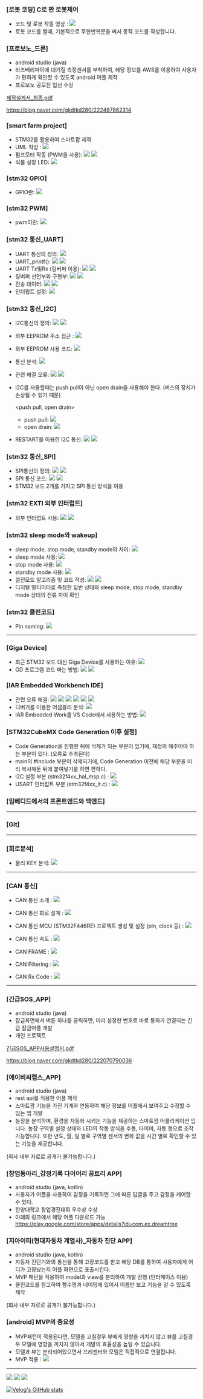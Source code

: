 ### [로봇 코딩] C로 짠 로봇제어
- 코드 및 로봇 작동 영상 : <a href="https://blog.naver.com/gkdtkd280/222010346767" target="_blank"><img src="https://img.shields.io/github/stars/org?style=social"/></a>
- 로봇 코드를 짤때, 기본적으로 무한반복문을 써서 동작 코드를 작성합니다.


### [프로보노_드론]
- android studio (java)
- 라즈베리파이에 대기질 측정센서를 부착하여, 해당 정보를 AWS를 이용하여 사용자가 편하게 확인할 수 있도록 android 어플 제작
- 프로보노 공모전 입선 수상

[제작설계서_최종.pdf](https://github.com/chaeyoonl/chaeyoonl/files/7071976/_.pdf)

https://blog.naver.com/gkdtkd280/222487862314


### [smart farm project]
- STM32를 활용하여 스마트팜 제작
- UML 작성 : <a href="https://github.com/chaeyoonl/Embedded_STM32_Study/blob/main/smart%20farm_uml.pdf" target="_blank"><img src="https://img.shields.io/github/stars/org?style=social"/></a>
- 펌프모터 작동 (PWM을 사용): <a href="https://velog.io/@chaeyoonl/%EC%8A%A4%EB%A7%88%ED%8A%B8%ED%8C%9C-%ED%94%84%EB%A1%9C%EC%A0%9D%ED%8A%B8-%ED%8E%8C%ED%94%84%EB%AA%A8%ED%84%B0-%EC%9E%91%EB%8F%99" target="_blank"><img src="https://img.shields.io/badge/VELOG-20c997?style=flat-square&logo=Vimeo&logoColor=white"/></a> <a href="https://velog.io/@chaeyoonl/%EC%8A%A4%EB%A7%88%ED%8A%B8%ED%8C%9C-%ED%94%84%EB%A1%9C%EC%A0%9D%ED%8A%B8-STM32-Timers-PWM-%EC%82%AC%EC%9A%A9" target="_blank"><img src="https://img.shields.io/badge/VELOG-20c997?style=flat-square&logo=Vimeo&logoColor=white"/></a>
- 식물 성장 LED: <a href="https://www.youtube.com/shorts/V7evv2D7UhA" target="_blank"><img src="https://img.shields.io/youtube/comments/f?style=social"/></a>

### [stm32 GPIO]
- GPIO란: <a href="https://velog.io/@chaeyoonl/%EC%8A%A4%EB%A7%88%ED%8A%B8%ED%8C%9C-%ED%94%84%EB%A1%9C%EC%A0%9D%ED%8A%B8-GPIO%EB%9E%80" target="_blank"><img src="https://img.shields.io/badge/VELOG-20c997?style=flat-square&logo=Vimeo&logoColor=white"/></a>

### [stm32 PWM]
- pwm이란: <a href="https://velog.io/@chaeyoonl/STM32-PWM" target="_blank"><img src="https://img.shields.io/badge/VELOG-20c997?style=flat-square&logo=Vimeo&logoColor=white"/></a> 

### [stm32 통신_UART]
- UART 통신의 정의: <a href="https://velog.io/@chaeyoonl/STM32-UART%EB%9E%80" target="_blank"><img src="https://img.shields.io/badge/VELOG-20c997?style=flat-square&logo=Vimeo&logoColor=white"/></a> 
- UART_printf(): <a href="https://github.com/chaeyoonl/Embedded_STM32_Study/blob/main/UART_printf()" target="_blank"><img src="https://img.shields.io/github/stars/org?style=social"/></a> <a href="https://velog.io/@chaeyoonl/STM32-UARTprintf" target="_blank"><img src="https://img.shields.io/badge/VELOG-20c997?style=flat-square&logo=Vimeo&logoColor=white"/></a> 
- UART Tx및Rx (링버퍼 이용): <a href="https://github.com/chaeyoonl/Embedded_STM32_Study/blob/main/ringbuffer_TxRx_main.c" target="_blank"><img src="https://img.shields.io/github/stars/org?style=social"/></a> <a href="https://velog.io/@chaeyoonl/STM32-UARTTx-%EB%B0%8F-Rx-%EB%A7%81%EB%B2%84%ED%8D%BC-%EC%9D%B4%EC%9A%A9" target="_blank"><img src="https://img.shields.io/badge/VELOG-20c997?style=flat-square&logo=Vimeo&logoColor=white"/></a> 
- 링버퍼 선언부와 구현부: <a href="https://github.com/chaeyoonl/Embedded_STM32_Study/blob/main/rb.h" target="_blank"><img src="https://img.shields.io/github/stars/org?style=social"/></a> <a href="https://github.com/chaeyoonl/Embedded_STM32_Study/blob/main/rb.c" target="_blank"><img src="https://img.shields.io/github/stars/org?style=social"/></a>
- 전송 데이터: <a href="https://github.com/chaeyoonl/Embedded_STM32_Study/blob/main/compareAndTrans.h" target="_blank"><img src="https://img.shields.io/github/stars/org?style=social"/></a> <a href="https://github.com/chaeyoonl/Embedded_STM32_Study/blob/main/compareAndTrans.c" target="_blank"><img src="https://img.shields.io/github/stars/org?style=social"/></a>
- 인터럽트 설정: <a href="https://velog.io/@chaeyoonl/stm32-UART-%EC%9D%B8%ED%84%B0%EB%9F%BD%ED%8A%B8-%EC%84%A4%EC%A0%95%EB%B6%80%EB%B6%84" target="_blank"><img src="https://img.shields.io/badge/VELOG-20c997?style=flat-square&logo=Vimeo&logoColor=white"/></a> 

### [stm32 통신_I2C]
- I2C통신의 정의: <a href="https://velog.io/@chaeyoonl/STM32-I2C%EB%9E%80" target="_blank"><img src="https://img.shields.io/badge/VELOG-20c997?style=flat-square&logo=Vimeo&logoColor=white"/></a> <a href="https://velog.io/@chaeyoonl/STM32-I2C-HAL-%ED%95%A8%EC%88%98" target="_blank"><img src="https://img.shields.io/badge/VELOG-20c997?style=flat-square&logo=Vimeo&logoColor=white"/></a> 
- 외부 EEPROM 주소 접근 : <a href="https://velog.io/@chaeyoonl/STM32-I2C%EC%99%B8%EB%B6%80-EEPROM-%EC%A3%BC%EC%86%8C-%EC%A0%91%EA%B7%BC" target="_blank"><img src="https://img.shields.io/badge/VELOG-20c997?style=flat-square&logo=Vimeo&logoColor=white"/></a> 
- 외부 EEPROM 사용 코드: <a href="https://github.com/chaeyoonl/Embedded_STM32_Study_I2C_External_EEPROM" target="_blank"><img src="https://img.shields.io/github/stars/org?style=social"/></a>
- 통신 분석: <a href="https://velog.io/@chaeyoonl/stm32-I2C-%ED%86%B5%EC%8B%A0-%EB%B6%84%EC%84%9DEEPROM" target="_blank"><img src="https://img.shields.io/badge/VELOG-20c997?style=flat-square&logo=Vimeo&logoColor=white"/></a> 
- 관련 해결 오류: <a href="https://velog.io/@chaeyoonl/STM32-I2C-EEPROM-HALBUSY-%EC%98%A4%EB%A5%98" target="_blank"><img src="https://img.shields.io/badge/VELOG-20c997?style=flat-square&logo=Vimeo&logoColor=white"/></a> <a href="https://velog.io/@chaeyoonl/STM32-I2C-EEPROM-HALI2CMemWrite-not-write-%EC%98%A4%EB%A5%98" target="_blank"><img src="https://img.shields.io/badge/VELOG-20c997?style=flat-square&logo=Vimeo&logoColor=white"/></a> 
- I2C를 사용할때는 push pull이 아닌 open drain을 사용해야 한다. (버스의 장치가 손상될 수 있기 때문)

  <push pull, open drain>
  - push pull: <a href="https://velog.io/@chaeyoonl/push-pull" target="_blank"><img src="https://img.shields.io/badge/VELOG-20c997?style=flat-square&logo=Vimeo&logoColor=white"/></a> 
  - open drain: <a href="https://velog.io/@chaeyoonl/open-drain" target="_blank"><img src="https://img.shields.io/badge/VELOG-20c997?style=flat-square&logo=Vimeo&logoColor=white"/></a> 

- RESTART를 이용한 I2C 통신: <a href="https://velog.io/@chaeyoonl/stm32-restart%EB%A5%BC-%EC%82%AC%EC%9A%A9%ED%95%9C-I2C-%ED%86%B5%EC%8B%A0" target="_blank"><img src="https://img.shields.io/badge/VELOG-20c997?style=flat-square&logo=Vimeo&logoColor=white"/></a> <a href="https://velog.io/@chaeyoonl/stm32-I2C-%ED%86%B5%EC%8B%A0%EC%8B%9C%EC%97%90-restart%EB%A5%BC-%EC%82%AC%EC%9A%A9%ED%95%98%EB%8A%94-%EC%9D%B4%EC%9C%A0" target="_blank"><img src="https://img.shields.io/badge/VELOG-20c997?style=flat-square&logo=Vimeo&logoColor=white"/></a>

### [stm32 통신_SPI]
- SPI통신의 정의: <a href="https://velog.io/@chaeyoonl/STM32-%EC%8B%9C%EB%A6%AC%EC%96%BC-%ED%86%B5%EC%8B%A0SPI%EB%9E%80" target="_blank"><img src="https://img.shields.io/badge/VELOG-20c997?style=flat-square&logo=Vimeo&logoColor=white"/></a> <a href="https://velog.io/@chaeyoonl/STM32-SPI-HAL-%ED%95%A8%EC%88%98" target="_blank"><img src="https://img.shields.io/badge/VELOG-20c997?style=flat-square&logo=Vimeo&logoColor=white"/></a> 
- SPI 통신 코드: <a href="https://github.com/chaeyoonl/Embedded_STM32_Study/blob/main/spi_main.c" target="_blank"><img src="https://img.shields.io/github/stars/org?style=social"/></a> <a href="https://github.com/chaeyoonl/Embedded_STM32_Study/blob/main/SPI%EC%95%8C%EA%B3%A0%EB%A6%AC%EC%A6%98.png" target="_blank"><img src="https://img.shields.io/github/stars/org?style=social"/></a>
- STM32 보드 2개를 가지고 SPI 통신 방식을 이용

### [stm32 EXTI 외부 인터럽트]
- 외부 인터럽트 사용: <a href="https://github.com/chaeyoonl/Embedded_STM32_Study/blob/main/EXTI_main.c" target="_blank"><img src="https://img.shields.io/github/stars/org?style=social"/></a> <a href="https://velog.io/@chaeyoonl/STM32-EXTI" target="_blank"><img src="https://img.shields.io/badge/VELOG-20c997?style=flat-square&logo=Vimeo&logoColor=white"/></a>

### [stm32 sleep mode와 wakeup]
- sleep mode, stop mode, standby mode의 차이: <a href="https://velog.io/@chaeyoonl/stm32-sleep-mode-stop-mode-standby-mode%EC%9D%98-%EC%B0%A8%EC%9D%B4" target="_blank"><img src="https://img.shields.io/badge/VELOG-20c997?style=flat-square&logo=Vimeo&logoColor=white"/></a> 
- sleep mode 사용: <a href="https://velog.io/@chaeyoonl/stm32-sleep-mode-%EC%82%AC%EC%9A%A9" target="_blank"><img src="https://img.shields.io/badge/VELOG-20c997?style=flat-square&logo=Vimeo&logoColor=white"/></a> 
- stop mode 사용: <a href="https://velog.io/@chaeyoonl/stm32-stop-mode-%EC%82%AC%EC%9A%A9" target="_blank"><img src="https://img.shields.io/badge/VELOG-20c997?style=flat-square&logo=Vimeo&logoColor=white"/></a> 
- standby mode 사용: <a href="https://velog.io/@chaeyoonl/stm32-standby-mode-%EC%82%AC%EC%9A%A9" target="_blank"><img src="https://img.shields.io/badge/VELOG-20c997?style=flat-square&logo=Vimeo&logoColor=white"/></a> 
- 절전모드 알고리즘 및 코드 작성: <a href="https://github.com/chaeyoonl/Embedded_STM32_Study/blob/main/sleep%20mode%20%EC%95%8C%EA%B3%A0%EB%A6%AC%EC%A6%98.PNG" target="_blank"><img src="https://img.shields.io/github/stars/org?style=social"/></a> <a href="https://github.com/chaeyoonl/Embedded_STM32_Study/blob/main/sleep%2C%20stop%2C%20standby%20mode_main.c" target="_blank"><img src="https://img.shields.io/github/stars/org?style=social"/></a>
- 디지털 멀티미터로 측정한 읿반 상태와 sleep mode, stop mode, standby mode 상태의 전류 차이 확인

### [stm32 클린코드]
- Pin naming: <a href="https://github.com/chaeyoonl/Embedded_STM32_Study/blob/main/spi_main.c" target="_blank"><img src="https://img.shields.io/badge/VELOG-20c997?style=flat-square&logo=Vimeo&logoColor=white"/></a> 

































------------------------------------



























### [Giga Device]
- 최근 STM32 보드 대신 Giga Device를 사용하는 이유: <a href="https://velog.io/@chaeyoonl/%EC%B5%9C%EA%B7%BC-STM32-%EB%B3%B4%EB%93%9C-%EB%8C%80%EC%8B%A0-Giga-Device%EB%A5%BC-%EC%82%AC%EC%9A%A9%ED%95%98%EB%8A%94-%EC%9D%B4%EC%9C%A0" target="_blank"><img src="https://img.shields.io/badge/VELOG-20c997?style=flat-square&logo=Vimeo&logoColor=white"/></a> 
- GD 프로그램 코드 짜는 방법: <a href="https://velog.io/@chaeyoonl/Giga-Device-GD-%ED%94%84%EB%A1%9C%EA%B7%B8%EB%9E%A8-%EC%BD%94%EB%93%9C-%EC%A7%9C%EB%8A%94-%EB%B0%A9%EB%B2%95" target="_blank"><img src="https://img.shields.io/badge/VELOG-20c997?style=flat-square&logo=Vimeo&logoColor=white"/></a> <a href="https://velog.io/@chaeyoonl/Giga-Device-CubeMX%EB%A1%9C-Code-Generation-%EB%B0%8F-IAR%EC%9D%84-%EC%9D%B4%EC%9A%A9%ED%95%9C-Giga-Device-%EC%8B%A4%ED%96%89" target="_blank"><img src="https://img.shields.io/badge/VELOG-20c997?style=flat-square&logo=Vimeo&logoColor=white"/></a> 

### [IAR Embedded Workbench IDE]
- 관련 오류 해결: <a href="https://velog.io/@chaeyoonl/IAR-%EB%9D%BC%EC%9D%B4%EC%84%BC%EC%8A%A4-%EC%98%A4%EB%A5%98" target="_blank"><img src="https://img.shields.io/badge/VELOG-20c997?style=flat-square&logo=Vimeo&logoColor=white"/></a> <a href="https://velog.io/@chaeyoonl/IAR-Probe-not-found-%EC%98%A4%EB%A5%98" target="_blank"><img src="https://img.shields.io/badge/VELOG-20c997?style=flat-square&logo=Vimeo&logoColor=white"/></a>  <a href="https://velog.io/@chaeyoonl/IAR-STM32CubeMX-Code-Generation-%EC%98%A4%EB%A5%98" target="_blank"><img src="https://img.shields.io/badge/VELOG-20c997?style=flat-square&logo=Vimeo&logoColor=white"/></a> <a href="https://velog.io/@chaeyoonl/IAR-char-const-%EC%98%A4%EB%A5%98" target="_blank"><img src="https://img.shields.io/badge/VELOG-20c997?style=flat-square&logo=Vimeo&logoColor=white"/></a> <a href="https://velog.io/@chaeyoonl/IAR-I2C-%EC%84%A4%EC%A0%95-%EC%98%A4%EB%A5%98" target="_blank"><img src="https://img.shields.io/badge/VELOG-20c997?style=flat-square&logo=Vimeo&logoColor=white"/></a> <a href="https://velog.io/@chaeyoonl/IAR-%EC%98%A4%EB%A5%98%ED%95%B4%EA%B2%B0driver-error" target="_blank"><img src="https://img.shields.io/badge/VELOG-20c997?style=flat-square&logo=Vimeo&logoColor=white"/></a> 
- 디버거를 이용한 어셈블리 분석: <a href="https://velog.io/@chaeyoonl/IAR-Embedded-Workbench-IDE-%EB%94%94%EB%B2%84%EA%B1%B0%EB%A5%BC-%EC%9D%B4%EC%9A%A9%ED%95%9C-%EC%96%B4%EC%85%88%EB%B8%94%EB%A6%AC-%EB%B6%84%EC%84%9D" target="_blank"><img src="https://img.shields.io/badge/VELOG-20c997?style=flat-square&logo=Vimeo&logoColor=white"/></a> 
- IAR Embedded Work를 VS Code에서 사용하는 방법: <a href="https://velog.io/@chaeyoonl/IAR-Embedded-Work%EB%A5%BC-VS-Code%EC%97%90%EC%84%9C-%EC%82%AC%EC%9A%A9%ED%95%98%EB%8A%94-%EB%B0%A9%EB%B2%95" target="_blank"><img src="https://img.shields.io/badge/VELOG-20c997?style=flat-square&logo=Vimeo&logoColor=white"/></a> 



### [STM32CubeMX Code Generation 이후 설정]
- Code Generation을 진행한 뒤에 삭제가 되는 부분이 있기에, 재정의 해주어야 하는 부분이 있다. (오류로 추측된다)
- main의 #include 부분이 삭제되기에, Code Generation 이전에 해당 부분을 미리 복사해둔 뒤에 붙여넣기를 하면 편하다.
- I2C 설정 부분 (stm32f4xx_hal_msp.c) : <a href="https://velog.io/@chaeyoonl/STM32-I2C-EEPROM-HALBUSY-%EC%98%A4%EB%A5%98" target="_blank"><img src="https://img.shields.io/badge/VELOG-20c997?style=flat-square&logo=Vimeo&logoColor=white"/></a>
- USART 인터럽트 부분 (stm32f4xx_it.c) : <a href="https://velog.io/@chaeyoonl/stm32-UART-%EC%9D%B8%ED%84%B0%EB%9F%BD%ED%8A%B8-%EC%84%A4%EC%A0%95%EB%B6%80%EB%B6%84" target="_blank"><img src="https://img.shields.io/badge/VELOG-20c997?style=flat-square&logo=Vimeo&logoColor=white"/></a>


### [임베디드에서의 프론트엔드와 백엔드]



------------------------------------


### [Git]


------------------------------------


### [회로분석]
- 물리 KEY 분석: <a href="https://velog.io/@chaeyoonl/%ED%9A%8C%EB%A1%9C%EB%B6%84%EC%84%9D-%EB%AC%BC%EB%A6%ACKEY-%ED%9A%8C%EB%A1%9C-%EB%B6%84%EC%84%9D" target="_blank"><img src="https://img.shields.io/badge/VELOG-20c997?style=flat-square&logo=Vimeo&logoColor=white"/></a> 



------------------------------------

### [CAN 통신]
- CAN 통신 소개 : <a href="https://velog.io/@chaeyoonl/CAN-%ED%86%B5%EC%8B%A0-%EC%86%8C%EA%B0%9C" target="_blank"><img src="https://img.shields.io/badge/VELOG-20c997?style=flat-square&logo=Vimeo&logoColor=white"/></a> 
- CAN 통신 회로 설계 : <a href="https://velog.io/@chaeyoonl/CAN-%ED%86%B5%EC%8B%A0-%ED%9A%8C%EB%A1%9C-%EC%84%A4%EC%A0%95" target="_blank"><img src="https://img.shields.io/badge/VELOG-20c997?style=flat-square&logo=Vimeo&logoColor=white"/></a> 
- CAN 통신 MCU (STM32F446RE) 프로젝트 생성 및 설정 (pin, clock 등) : <a href="https://velog.io/@chaeyoonl/CAN-%ED%86%B5%EC%8B%A0-MCU-STM32F446RE-%ED%94%84%EB%A1%9C%EC%A0%9D%ED%8A%B8-%EC%83%9D%EC%84%B1-%EB%B0%8F-%EC%84%A4%EC%A0%95-pin-clock-%EB%93%B1" target="_blank"><img src="https://img.shields.io/badge/VELOG-20c997?style=flat-square&logo=Vimeo&logoColor=white"/></a>
- CAN 통신 속도 : <a href="https://velog.io/@chaeyoonl/CAN-%ED%86%B5%EC%8B%A0-%EC%86%8D%EB%8F%84" target="_blank"><img src="https://img.shields.io/badge/VELOG-20c997?style=flat-square&logo=Vimeo&logoColor=white"/></a> 
- CAN FRAME : <a href="https://velog.io/@chaeyoonl/CAN-FRAME" target="_blank"><img src="https://img.shields.io/badge/VELOG-20c997?style=flat-square&logo=Vimeo&logoColor=white"/></a> 
- CAN Filtering : <a href="https://velog.io/@chaeyoonl/CAN-Filtering" target="_blank"><img src="https://img.shields.io/badge/VELOG-20c997?style=flat-square&logo=Vimeo&logoColor=white"/></a> 

- CAN Rx Code : <a href="https://github.com/chaeyoonl/CAN_Rx/tree/main" target="_blank"><img src="https://img.shields.io/github/stars/org?style=social"/></a>

------------------------------------

### [긴급SOS_APP]
- android studio (java)
- 잠금화면에서 버튼 하나를 클릭하면, 미리 설정한 번호로 바로 통화가 연결되는 긴급 잠금어플 개발
- 개인 프로젝트

[긴급SOS_APP사용설명서.pdf](https://github.com/chaeyoonl/chaeyoonl/files/7071826/SOS_APP.pdf)

https://blog.naver.com/gkdtkd280/222070790036



### [에이비씨랩스_APP]
- android studio (java)
- rest api를 적용한 어플 제작
- 스마트팜 기능을 가진 기계와 연동하여 해당 정보를 어플에서 보여주고 수정할 수 있는 앱 개발
- 농장을 분석하며, 환경을 자동화 시키는 기능을 제공하는 스마트팜 어플리케이션 입니다. 농장 구역별 설정 상태와 LED의 작동 방식을 수동, 타이머, 자동 등으로 조작 가능합니다. 또한 년도, 월, 일 별로 구역별 센서의 변화 값을 시간 별로 확인할 수 있는 기능을 제공합니다.

(회사 내부 자료로 공개가 불가능합니다.)


### [창업동아리_감정기록 다이어리 꿈트리 APP]
- android studio (java, kotlin)
- 사용자가 어플을 사용하여 감정을 기록하면 그에 따른 답글을 주고 감정을 케어할 수 있다.
- 한양대학교 창업경진대회 우수상 수상
- 아래의 링크에서 해당 어플 다운로드 가능</br>https://play.google.com/store/apps/details?id=com.ex.dreamtree


### [지아이티(현대자동차 계열사)_자동차 진단 APP]
- android studio (java, kotlin)
- 자동차 진단기와의 통신을 통해 고장코드를 받고 해당 DB를 통하여 사용자에게 어디가 고장났는지 어플 화면으로 표출시킨다.
- MVP 패턴을 적용하여 model과 view를 분리하여 개발 진행 (인터페이스 이용)
- 클린코드를 참고하여 함수명과 네이밍에 있어서 이름만 보고 기능을 알 수 있도록 제작

(회사 내부 자료로 공개가 불가능합니다.)




### [android] MVP의 중요성
- MVP패턴이 적용된다면, 모델을 고칠경우 뷰에게 영향을 끼치지 않고 뷰를 고칠경우 모델에 영향을 끼치지 않아서 개발의 효율성을 높일 수 있습니다.
- 모델과 뷰는 분리되어있으면서 프레젠터와 모델은 직접적으로 연결됩니다.
- MVP 적용 : <a href="https://velog.io/@chaeyoonl/android-MVP%ED%8C%A8%ED%84%B4" target="_blank"><img src="https://img.shields.io/github/stars/org?style=social"/></a>

------------------------------------


<!--
**chaeyoonl/chaeyoonl** is a ✨ _special_ ✨ repository because its `README.md` (this file) appears on your GitHub profile.

Here are some ideas to get you started:

- 🔭 I’m currently working on ...
- 🌱 I’m currently learning ...
- 👯 I’m looking to collaborate on ...
- 🤔 I’m looking for help with ...
- 💬 Ask me about ...
- 📫 How to reach me: ...
- 😄 Pronouns: ...
- ⚡ Fun fact: ...
-->

<a href="https://velog.io/@chaeyoonl" target="_blank"><img src="https://img.shields.io/badge/VELOG-20c997?style=flat-square&logo=Vimeo&logoColor=white"/></a>
<a href="https://blog.naver.com/gkdtkd280" target="_blank"><img src="https://img.shields.io/badge/Naver-03C75A?style=flat-square&logo=Naver&logoColor=white"/></a>
<a href="https://www.notion.so/acbd75c84e834e45acfe388eda1d1b26?v=e9b06de1c0e84822b5dc504cd82473ff&p=098edb9156c04742bc660258b8a8d34d" target="_blank"><img src="https://img.shields.io/github/stars/org?style=social"/></a>

[![Velog's GitHub stats](https://velog-readme-stats.vercel.app/api?name=chaeyoonl&color=dark)](https://velog-readme-stats.vercel.app/api/redirect?name=chaeyoonl)
